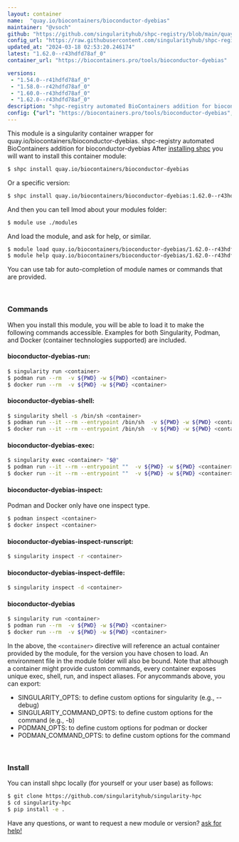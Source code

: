 ```yaml
---
layout: container
name:  "quay.io/biocontainers/bioconductor-dyebias"
maintainer: "@vsoch"
github: "https://github.com/singularityhub/shpc-registry/blob/main/quay.io/biocontainers/bioconductor-dyebias/container.yaml"
config_url: "https://raw.githubusercontent.com/singularityhub/shpc-registry/main/quay.io/biocontainers/bioconductor-dyebias/container.yaml"
updated_at: "2024-03-18 02:53:20.246174"
latest: "1.62.0--r43hdfd78af_0"
container_url: "https://biocontainers.pro/tools/bioconductor-dyebias"

versions:
 - "1.54.0--r41hdfd78af_0"
 - "1.58.0--r42hdfd78af_0"
 - "1.60.0--r43hdfd78af_0"
 - "1.62.0--r43hdfd78af_0"
description: "shpc-registry automated BioContainers addition for bioconductor-dyebias"
config: {"url": "https://biocontainers.pro/tools/bioconductor-dyebias", "maintainer": "@vsoch", "description": "shpc-registry automated BioContainers addition for bioconductor-dyebias", "latest": {"1.62.0--r43hdfd78af_0": "sha256:b8c27e2346bad4287e38923c2a8e13016b301d52a0316fb3b0b4b6f0ac1956fb"}, "tags": {"1.54.0--r41hdfd78af_0": "sha256:877bf3671d81b59e05891bfab1f859b1ec8944b7d74678743ea466d3815e0d0b", "1.58.0--r42hdfd78af_0": "sha256:775b50fe6342cc43b083f6190ed5f3e911e0287eff7b23e45e55f28b3eb83a7a", "1.60.0--r43hdfd78af_0": "sha256:f7e6a6858a28d77e99fdeda47bdbc7b29670a837f9c3ff55aa90ebb76ce68d08", "1.62.0--r43hdfd78af_0": "sha256:b8c27e2346bad4287e38923c2a8e13016b301d52a0316fb3b0b4b6f0ac1956fb"}, "docker": "quay.io/biocontainers/bioconductor-dyebias"}
---
```


This module is a singularity container wrapper for quay.io/biocontainers/bioconductor-dyebias.
shpc-registry automated BioContainers addition for bioconductor-dyebias
After [installing shpc](#install) you will want to install this container module:


```bash
$ shpc install quay.io/biocontainers/bioconductor-dyebias
```

Or a specific version:

```bash
$ shpc install quay.io/biocontainers/bioconductor-dyebias:1.62.0--r43hdfd78af_0
```

And then you can tell lmod about your modules folder:

```bash
$ module use ./modules
```

And load the module, and ask for help, or similar.

```bash
$ module load quay.io/biocontainers/bioconductor-dyebias/1.62.0--r43hdfd78af_0
$ module help quay.io/biocontainers/bioconductor-dyebias/1.62.0--r43hdfd78af_0
```

You can use tab for auto-completion of module names or commands that are provided.

<br>

### Commands

When you install this module, you will be able to load it to make the following commands accessible.
Examples for both Singularity, Podman, and Docker (container technologies supported) are included.

#### bioconductor-dyebias-run:

```bash
$ singularity run <container>
$ podman run --rm  -v ${PWD} -w ${PWD} <container>
$ docker run --rm  -v ${PWD} -w ${PWD} <container>
```

#### bioconductor-dyebias-shell:

```bash
$ singularity shell -s /bin/sh <container>
$ podman run --it --rm --entrypoint /bin/sh  -v ${PWD} -w ${PWD} <container>
$ docker run --it --rm --entrypoint /bin/sh  -v ${PWD} -w ${PWD} <container>
```

#### bioconductor-dyebias-exec:

```bash
$ singularity exec <container> "$@"
$ podman run --it --rm --entrypoint ""  -v ${PWD} -w ${PWD} <container> "$@"
$ docker run --it --rm --entrypoint ""  -v ${PWD} -w ${PWD} <container> "$@"
```

#### bioconductor-dyebias-inspect:

Podman and Docker only have one inspect type.

```bash
$ podman inspect <container>
$ docker inspect <container>
```

#### bioconductor-dyebias-inspect-runscript:

```bash
$ singularity inspect -r <container>
```

#### bioconductor-dyebias-inspect-deffile:

```bash
$ singularity inspect -d <container>
```



#### bioconductor-dyebias

```bash
$ singularity run <container>
$ podman run --rm  -v ${PWD} -w ${PWD} <container>
$ docker run --rm  -v ${PWD} -w ${PWD} <container>
```


In the above, the `<container>` directive will reference an actual container provided
by the module, for the version you have chosen to load. An environment file in the
module folder will also be bound. Note that although a container
might provide custom commands, every container exposes unique exec, shell, run, and
inspect aliases. For anycommands above, you can export:

 - SINGULARITY_OPTS: to define custom options for singularity (e.g., --debug)
 - SINGULARITY_COMMAND_OPTS: to define custom options for the command (e.g., -b)
 - PODMAN_OPTS: to define custom options for podman or docker
 - PODMAN_COMMAND_OPTS: to define custom options for the command

<br>

### Install

You can install shpc locally (for yourself or your user base) as follows:

```bash
$ git clone https://github.com/singularityhub/singularity-hpc
$ cd singularity-hpc
$ pip install -e .
```

Have any questions, or want to request a new module or version? [ask for help!](https://github.com/singularityhub/singularity-hpc/issues)